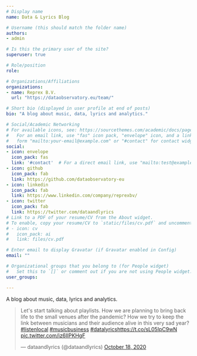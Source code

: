 ```yaml
---
# Display name
name: Data & Lyrics Blog

# Username (this should match the folder name)
authors:
- admin

# Is this the primary user of the site?
superuser: true

# Role/position
role: 

# Organizations/Affiliations
organizations:
- name: Reprex B.V.
  url: "https://dataobservatory.eu/team/"

# Short bio (displayed in user profile at end of posts)
bio: "A blog about music, data, lyrics and analytics."

# Social/Academic Networking
# For available icons, see: https://sourcethemes.com/academic/docs/page-builder/#icons
#   For an email link, use "fas" icon pack, "envelope" icon, and a link in the
#   form "mailto:your-email@example.com" or "#contact" for contact widget.
social:
- icon: envelope
  icon_pack: fas
  link: '#contact'  # For a direct email link, use "mailto:test@example.org".
- icon: github
  icon_pack: fab
  link: https://github.com/dataobservatory-eu
- icon: linkedin
  icon_pack: fab
  link: https://www.linkedin.com/company/reprexbv/
- icon: twitter
  icon_pack: fab
  link: https://twitter.com/dataandlyrics
# Link to a PDF of your resume/CV from the About widget.
# To enable, copy your resume/CV to `static/files/cv.pdf` and uncomment the lines below.
# - icon: cv
#   icon_pack: ai
#   link: files/cv.pdf

# Enter email to display Gravatar (if Gravatar enabled in Config)
email: ""

# Organizational groups that you belong to (for People widget)
#   Set this to `[]` or comment out if you are not using People widget.
user_groups:

---
```


A blog about music, data, lyrics and analytics.


<blockquote class="twitter-tweet"><p lang="en" dir="ltr">Let&#39;s start talking about playlists. How we are planning to bring back life to the small venues after the pandemic? How we try to keep the link between musicians and their audience alive in this very sad year? <a href="https://twitter.com/hashtag/listenlocal?src=hash&amp;ref_src=twsrc%5Etfw">#listenlocal</a> <a href="https://twitter.com/hashtag/musicbusiness?src=hash&amp;ref_src=twsrc%5Etfw">#musicbusiness</a> <a href="https://twitter.com/hashtag/datalyrics?src=hash&amp;ref_src=twsrc%5Etfw">#datalyrics</a><a href="https://t.co/sL05IpC9wN">https://t.co/sL05IpC9wN</a> <a href="https://t.co/iz6IIPKHgF">pic.twitter.com/iz6IIPKHgF</a></p>&mdash; dataandlyrics (@dataandlyrics) <a href="https://twitter.com/dataandlyrics/status/1317825104521428996?ref_src=twsrc%5Etfw">October 18, 2020</a></blockquote> <script async src="https://platform.twitter.com/widgets.js" charset="utf-8"></script>